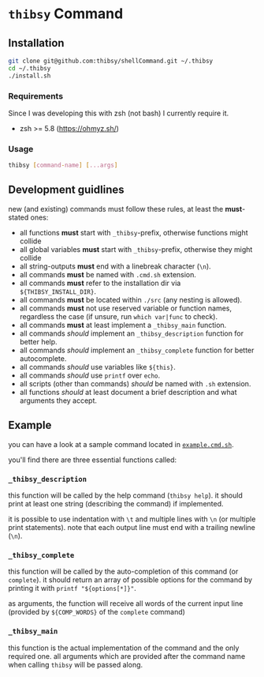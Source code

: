 # `thibsy` Command

## Installation

```bash
git clone git@github.com:thibsy/shellCommand.git ~/.thibsy
cd ~/.thibsy 
./install.sh
```

### Requirements

Since I was developing this with zsh (not bash) I currently require it. 

- zsh >= 5.8 (https://ohmyz.sh/)

### Usage

```bash
thibsy [command-name] [...args]
```

## Development guidlines

new (and existing) commands must follow these rules, at least the **must**-stated ones:

- all functions **must** start with `_thibsy`-prefix, otherwise functions might collide
- all global variables **must** start with `_thibsy`-prefix, otherwise they might collide
- all string-outputs **must** end with a linebreak character (`\n`).
- all commands **must** be named with `.cmd.sh` extension.
- all commands **must** refer to the installation dir via `${THIBSY_INSTALL_DIR}`.
- all commands **must** be located within `./src` (any nesting is allowed).
- all commands **must** not use reserved variable or function names, regardless the case (if unsure,
  run `which var|func` to check).
- all commands **must** at least implement a `_thibsy_main` function.
- all commands _should_ implement an `_thibsy_description` function for better help.
- all commands _should_ implement an `_thibsy_complete` function for better autocomplete.
- all commands _should_ use variables like `${this}`.
- all commands _should_ use `printf` over `echo`.
- all scripts (other than commands) _should_ be named with `.sh` extension.
- all functions _should_ at least document a brief description and what arguments they accept.

## Example

you can have a look at a sample command located in [`example.cmd.sh`](./src/example.cmd.sh).

you'll find there are three essential functions called:

### `_thibsy_description`

this function will be called by the help command (`thibsy help`). it should print at least one string (describing the
command) if implemented.

it is possible to use indentation with `\t` and multiple lines with `\n` (or multiple print statements). note that each
output line must end with a trailing newline (`\n`).

### `_thibsy_complete`

this function will be called by the auto-completion of this command (or `complete`). it should return an array of
possible options for the command by printing it with `printf "${options[*]}"`.

as arguments, the function will receive all words of the current input line (provided by `${COMP_WORDS}` of
the `complete` command)

### `_thibsy_main`

this function is the actual implementation of the command and the only required one. all arguments which are provided
after the command name when calling `thibsy` will be passed along.
